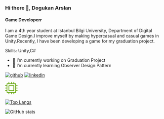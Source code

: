 ### Hi there 👋, Dogukan Arslan
#### Game Developerr
I am a 4th year student at Istanbul Bilgi University, Department of Digital Game Design.I improve myself by making hypercasual and casual games in Unity.Recently, I have been developing a game for my graduation project.


Skills: Unity,C#

- 🔭 I’m currently working on Graduation Project 
- 🌱 I’m currently learning Observer Design Pattern 


[<img src='https://cdn.jsdelivr.net/npm/simple-icons@3.0.1/icons/github.svg' alt='github' height='40'>](https://github.com/noobleNoob4)  [<img src='https://cdn.jsdelivr.net/npm/simple-icons@3.0.1/icons/linkedin.svg' alt='linkedin' height='40'>](https://www.linkedin.com/in/doğukan-arslan-18313029a/)  

<a href='https://docs.github.com/en/developers'><img src='https://raw.githubusercontent.com/acervenky/animated-github-badges/master/assets/devbadge.gif' width='40' height='40'></a> 

[![Top Langs](https://github-readme-stats.vercel.app/api/top-langs/?username=noobleNoob4)](https://github.com/anuraghazra/github-readme-stats)

![GitHub stats](https://github-readme-stats.vercel.app/api?username=noobleNoob4&show_icons=true)  

